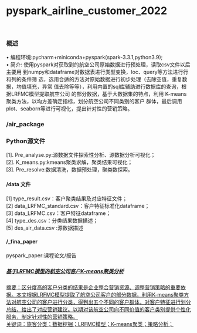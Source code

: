 # pyspark_airline_customer_2022

<br>

### 概述
• 编程环境:pycharm+miniconda+pyspark(spark-3.3.1,python3.9);<br>
• 简介: 使用pyspark对获取到的航空公司原始数据进行预处理，读取csv文件以后主要用
到numpy和dataframe对数据表进行类型变换，loc、query等方法进行行和列的条件筛
选，选用合适的方法对原始数据进行初步处理（去除空值，重复数据，均值填充，异常
值去除等等），利用内置的sql库辅助进行数据库的查询，根据LRFMC模型提取航空公司
的部分数据，基于大数据集的特点，利用 K-means 聚类方法，以均方差确定指标，划分航空公司不同类别的客户
群体，最后调用plot、seaborn等进行可视化，提出针对性的营销策略。
<br>
### /air_package
### Python源文件<br>
[1]. Pre_analyse.py:源数据文件探索性分析、源数据分析可视化；<br>
[2]. K_means.py:kmeans聚类求解，聚类结果可视化；<br>
[3]. Pre_resolve:数据清洗，数据预处理，聚类数探索。<br>
  ####  /data 文件
[1] type_result.csv：客户聚类结果及对应特征文件；<br>
[2] data_LRFMC_standard.csv：客户特征标准化dataframe；<br>
[3] data_LRFMC.csv：客户特征dataframe；<br>
[4] type_des.csv：分类结果数据描述；<br>
[5] des_air_data.csv :源数据描述 <br>
 #### /_fina_paper
 pyspark_paper:课程论文/报告
##### <a href="username.github.io/folder/document.pdf" target="_blank">
##### 基于LRFMC模型的航空公司客户K-means聚类分析<br>
摘要：区分度高的客户分类的结果是企业整合营销资源、调整营销策略的重要依据。本文根据LRFMC模型提取了航空公司客户的部分数据，利用K-means聚类方法对航空公司的客户进行分类，得到出五个不同的客户群体，对客户特征进行划分总结，给出了对应营销建议。以期对该航空公司向不同价值的客户类别提供个性化服务，制定针对性的营销策略。<br>
关键词：旅客分类；数据挖掘；LRFMC模型；K-means聚类；策略分析；</a>
